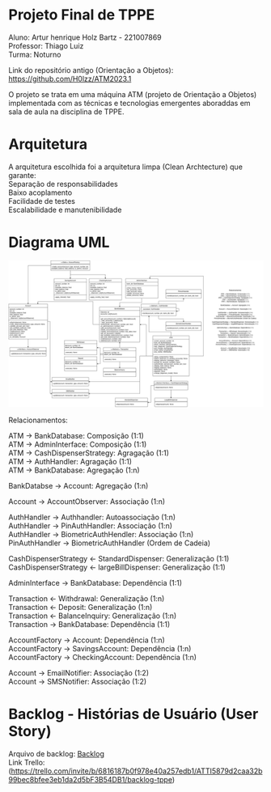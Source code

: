 # Projeto Final de TPPE
Aluno: Artur henrique Holz Bartz - 221007869</br>
Professor: Thiago Luiz</br>
Turma: Noturno</br>

Link do repositório antigo (Orientação a Objetos): https://github.com/H0lzz/ATM2023.1</br>

O projeto se trata em uma máquina ATM (projeto de Orientação a Objetos) implementada com as técnicas e tecnologias emergentes aboraddas em sala de aula na disciplina de TPPE.</br>

# Arquitetura
A arquitetura escolhida foi a arquitetura limpa (Clean Archtecture) que garante:</br>
Separação de responsabilidades</br>
Baixo acoplamento</br>
Facilidade de testes</br>
Escalabilidade e manutenibilidade</br>

# Diagrama UML

![Diagrama UML](assets/UMLTFTPPE.drawio.png)

Relacionamentos:

ATM -> BankDatabase: Composição (1:1)</br>
ATM -> AdminInterface: Composição (1:1)</br>
ATM -> CashDispenserStrategy: Agragação (1:1)</br>
ATM -> AuthHandler: Agragação (1:1)</br>
ATM -> BankDatabase: Agregação (1:n)</br>

BankDatabse -> Account: Agregação (1:n)</br>

Account -> AccountObserver: Associação (1:n)</br>

AuthHandler -> Authhandler: Autoassociação (1:n)</br>
AuthHandler -> PinAuthHandler: Associação (1:n)</br>
AuthHandler -> BiometricAuthHendler: Associação (1:n)</br>
PinAuthHandler -> BiometricAuthHandler (Ordem de Cadeia)</br>

CashDispenserStrategy <- StandardDispenser: Generalização (1:1)</br>
CashDispenserStrategy <- largeBillDispenser: Generalização (1:1)</br>

AdminInterface -> BankDatabase: Dependência (1:1)</br>

Transaction <- Withdrawal: Generalização (1:n)</br>
Transaction <- Deposit: Generalização (1:n)</br>
Transaction <- BalanceInquiry: Generalização (1:n)</br>
Transaction -> BankDatabase: Dependência (1:1)</br>

AccountFactory -> Account: Dependência (1:n)</br>
AccountFactory -> SavingsAccount: Dependência (1:n)</br>
AccountFactory -> CheckingAccount: Dependência (1:n)</br>

Account -> EmailNotifier: Associação (1:2)</br>
Account -> SMSNotifier: Associação (1:2)</br>

# Backlog - Histórias de Usuário (User Story)

Arquivo de backlog: [Backlog](docs/UserStories.md)</br>
Link Trello: (https://trello.com/invite/b/6816187b0f978e40a257edb1/ATTI5879d2caa32b99bec8bfee3eb1da2d5bF3B54DB1/backlog-tppe)</br>
